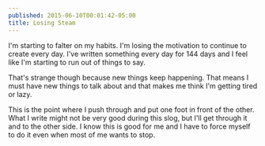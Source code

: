 ```yaml
---
published: 2015-06-10T00:01:42-05:00
title: Losing Steam
---
```

I'm starting to falter on my habits. I'm losing the motivation to continue to create every day. I've written something every day for 144 days and I feel like I'm starting to run out of things to say.

That's strange though because new things keep happening. That means I must have new things to talk about and that makes me think I'm getting tired or lazy.

This is the point where I push through and put one foot in front of the other. What I write might not be very good during this slog, but I'll get through it and to the other side. I know this is good for me and I have to force myself to do it even when most of me wants to stop.